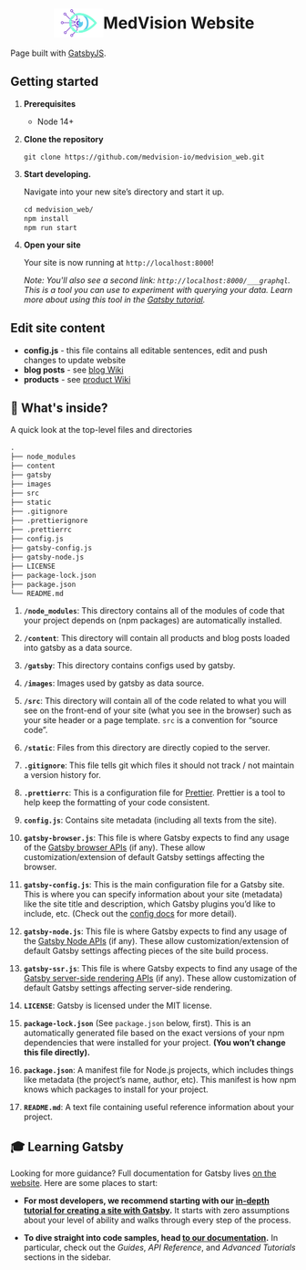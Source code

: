 <h1 align="center" style="display: flex; flex-direction: row; justify-content: center; align-items: center;">
  <img src="src/components/NavModule/medvision_logo.svg" height="50px" /> MedVision Website
</h1>

Page built with [GatsbyJS](https://www.gatsbyjs.com/).

## Getting started

1.  **Prerequisites**

    - Node 14+

2.  **Clone the repository**

    ```shell
    git clone https://github.com/medvision-io/medvision_web.git
    ```    

3.  **Start developing.**

    Navigate into your new site’s directory and start it up.

    ```shell
    cd medvision_web/
    npm install
    npm run start
    ```

4.  **Open your site**

    Your site is now running at `http://localhost:8000`!

    _Note: You'll also see a second link: _`http://localhost:8000/___graphql`_. This is a tool you can use to experiment with querying your data. Learn more about using this tool in the [Gatsby tutorial](https://www.gatsbyjs.org/tutorial/part-five/#introducing-graphiql)._
    
## Edit site content

- **config.js** - this file contains all editable sentences, edit and push changes to update website
- **blog posts** - see [blog Wiki](https://github.com/medvision-io/medvision_web/wiki/Add-article-on-Blog)
- **products** - see [product Wiki](https://github.com/medvision-io/medvision_web/wiki/Add-product-page)

## 🧐 What's inside?

A quick look at the top-level files and directories
```
.
├── node_modules
├── content
├── gatsby
├── images
├── src
├── static
├── .gitignore
├── .prettierignore
├── .prettierrc
├── config.js
├── gatsby-config.js
├── gatsby-node.js
├── LICENSE
├── package-lock.json
├── package.json
└── README.md
```

1.  **`/node_modules`**: This directory contains all of the modules of code that your project depends on (npm packages) are automatically installed.

2.  **`/content`**: This directory will contain all products and blog posts loaded into gatsby as a data source.

2.  **`/gatsby`**: This directory contains configs used by gatsby.

2.  **`/images`**: Images used by gatsby as data source.
    
2.  **`/src`**: This directory will contain all of the code related to what you will see on the front-end of your site (what you see in the browser) such as your site header or a page template. `src` is a convention for “source code”.
    
2.  **`/static`**: Files from this directory are directly copied to the server.

3.  **`.gitignore`**: This file tells git which files it should not track / not maintain a version history for.

4.  **`.prettierrc`**: This is a configuration file for [Prettier](https://prettier.io/). Prettier is a tool to help keep the formatting of your code consistent.

5.  **`config.js`**: Contains site metadata (including all texts from the site).
    
6.  **`gatsby-browser.js`**: This file is where Gatsby expects to find any usage of the [Gatsby browser APIs](https://www.gatsbyjs.org/docs/browser-apis/) (if any). These allow customization/extension of default Gatsby settings affecting the browser.

7.  **`gatsby-config.js`**: This is the main configuration file for a Gatsby site. This is where you can specify information about your site (metadata) like the site title and description, which Gatsby plugins you’d like to include, etc. (Check out the [config docs](https://www.gatsbyjs.org/docs/gatsby-config/) for more detail).

8.  **`gatsby-node.js`**: This file is where Gatsby expects to find any usage of the [Gatsby Node APIs](https://www.gatsbyjs.org/docs/node-apis/) (if any). These allow customization/extension of default Gatsby settings affecting pieces of the site build process.

9.  **`gatsby-ssr.js`**: This file is where Gatsby expects to find any usage of the [Gatsby server-side rendering APIs](https://www.gatsbyjs.org/docs/ssr-apis/) (if any). These allow customization of default Gatsby settings affecting server-side rendering.

10.  **`LICENSE`**: Gatsby is licensed under the MIT license.

11. **`package-lock.json`** (See `package.json` below, first). This is an automatically generated file based on the exact versions of your npm dependencies that were installed for your project. **(You won’t change this file directly).**

12. **`package.json`**: A manifest file for Node.js projects, which includes things like metadata (the project’s name, author, etc). This manifest is how npm knows which packages to install for your project.

13. **`README.md`**: A text file containing useful reference information about your project.

## 🎓 Learning Gatsby

Looking for more guidance? Full documentation for Gatsby lives [on the website](https://www.gatsbyjs.org/). Here are some places to start:

- **For most developers, we recommend starting with our [in-depth tutorial for creating a site with Gatsby](https://www.gatsbyjs.org/tutorial/).** It starts with zero assumptions about your level of ability and walks through every step of the process.

- **To dive straight into code samples, head [to our documentation](https://www.gatsbyjs.org/docs/).** In particular, check out the _Guides_, _API Reference_, and _Advanced Tutorials_ sections in the sidebar.
